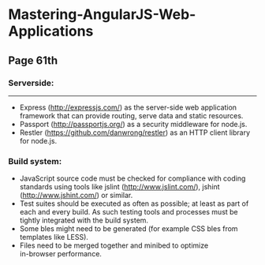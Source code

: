 # Mastering-AngularJS-Web-Applications
## Page 61th

### Serverside:
_______________
+ Express (http://expressjs.com/) as the server-side web application 
framework that can provide routing, serve data and static resources.
+ Passport (http://passportjs.org/) as a security middleware for node.js.
+ Restler (https://github.com/danwrong/restler) as an HTTP client library 
for node.js.

### Build system:
+ JavaScript source code must be checked for compliance with coding 
standards using tools like jslint (http://www.jslint.com/), jshint  
(http://www.jshint.com/) or similar.
+ Test suites should be executed as often as possible; at least as part of  
each and every build. As such testing tools and processes must be  
tightly integrated with the build system.
+ Some bles might need to be generated (for example CSS bles from  
templates like LESS).
+ Files need to be merged together and minibed to optimize  
in-browser performance.
